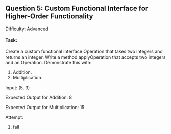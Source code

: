 ## Question 5: Custom Functional Interface for Higher-Order Functionality
Difficulty: Advanced
#### Task:
Create a custom functional interface Operation that takes two integers and returns an integer. Write a method applyOperation that accepts two integers and an Operation. Demonstrate this with:

1. Addition.
2. Multiplication.

Input: (5, 3)

Expected Output for Addition: 8

Expected Output for Multiplication: 15

Attempt:
1. fail